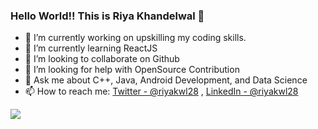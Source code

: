 ### Hello World!! This is Riya Khandelwal 👋

- 🔭 I’m currently working on upskilling my coding skills.
- 🌱 I’m currently learning ReactJS
- 👯 I’m looking to collaborate on Github
- 🤔 I’m looking for help with OpenSource Contribution
- 💬 Ask me about C++, Java, Android Development, and Data Science
- 📫 How to reach me: [Twitter - @riyakwl28](https://twitter.com/riyakwl28) , [LinkedIn - @riyakwl28](https://www.linkedin.com/in/riyakwl28/)

<img src="https://github-readme-stats.vercel.app/api?username=riyakwl28&&show_icons=true&title_color=ffffff&icon_color=bb2acf&text_color=daf7dc&bg_color=191919">
